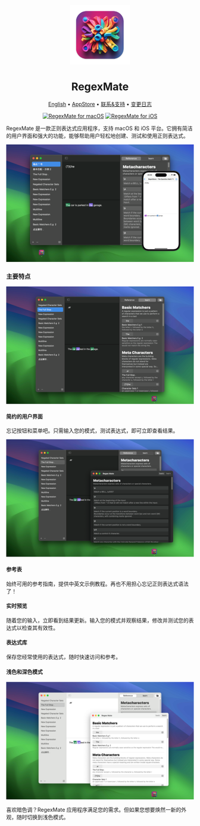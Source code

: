 <div align="center">
	<br />
	<br />
	<img src="./assets/logo.png" alt="RegexMate LOGO" width="160" height="160">
	<h1>RegexMate</h1>
  <!--rehype:style=border: 0;-->
  <p>
		<a href="./README.md">English</a> • 
    <a target="_blank" href="https://apps.apple.com/app/regex-mate/id6479819388">AppStore</a> • 
		<a target="_blank" href="https://wangchujiang.com/#/contact">联系&支持</a> • 
    <a href="https://github.com/jaywcjlove/regex-mate/releases">变更日志</a>
  </p>
  <p>
    <a target="_blank" href="https://apps.apple.com/app/regex-mate/id6479819388" title="RegexMate for macOS"><img alt="RegexMate for macOS" src="https://jaywcjlove.github.io/sb/download/macos.svg" height="51"></a>
    <a target="_blank" href="https://apps.apple.com/app/regex-mate/id6479819388?platform=iphone" title="RegexMate for iOS"><img src="https://jaywcjlove.github.io/sb/download/appstore.svg" alt="RegexMate for iOS" height="51"></a>
  </p>
</div>

RegexMate 是一款正则表达式应用程序，支持 macOS 和 iOS 平台。它拥有简洁的用户界面和强大的功能，能够帮助用户轻松地创建、测试和使用正则表达式。

![RegexMate 4](./assets/screenshots-4.png)

### 主要特点

![RegexMate 1](./assets/screenshots-1.png)

#### 简约的用户界面

忘记按钮和菜单吧。只需输入您的模式，测试表达式，即可立即查看结果。

![RegexMate 2](./assets/screenshots-2.png)

#### 参考表

始终可用的参考指南，提供中英文示例教程。再也不用担心忘记正则表达式语法了！

#### 实时预览

随着您的输入，立即看到结果更新。输入您的模式并观察结果，修改并测试您的表达式以检查其有效性。

#### 表达式库

保存您经常使用的表达式，随时快速访问和参考。

#### 浅色和深色模式

![RegexMate 3](./assets/screenshots-3.png)

喜欢暗色调？RegexMate 应用程序满足您的需求。但如果您想要焕然一新的外观，随时切换到浅色模式。
